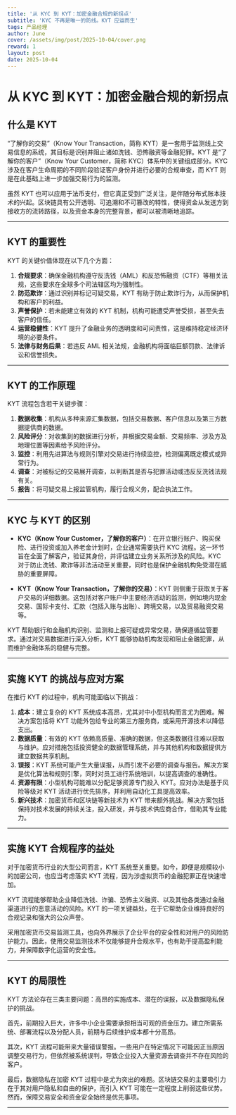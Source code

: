 ```yaml
---
title: '从 KYC 到 KYT：加密金融合规的新拐点'
subtitle: 'KYC 不再是唯一的防线。KYT 应运而生'
tags: 产品经理
author: June
cover: /assets/img/post/2025-10-04/cover.png
reward: 1
layout: post
date: 2025-10-04
---
```


# 从 KYC 到 KYT：加密金融合规的新拐点

## 什么是 KYT

“了解你的交易”（Know Your Transaction，简称 KYT）是一套用于监测线上交易信息的系统，其目标是识别并阻止诸如洗钱、恐怖融资等金融犯罪。KYT 是“了解你的客户”（Know Your Customer，简称 KYC）体系中的关键组成部分。KYC 涉及在客户生命周期的不同阶段验证客户身份并进行必要的合规审查，而 KYT 则是在此基础上进一步加强交易行为的监测。

虽然 KYT 也可以应用于法币支付，但它真正受到广泛关注，是伴随分布式账本技术的兴起。区块链具有公开透明、可追溯和不可篡改的特性，使得资金从发送方到接收方的流转路径，以及资金本身的完整背景，都可以被清晰地追踪。

---

## KYT 的重要性

KYT 的关键价值体现在以下几个方面：

1. **合规要求**：确保金融机构遵守反洗钱（AML）和反恐怖融资（CTF）等相关法规，这些要求在全球多个司法辖区均为强制性。
2. **防范欺诈**：通过识别并标记可疑交易，KYT 有助于防止欺诈行为，从而保护机构和客户的利益。
3. **声誉保护**：若未能建立有效的 KYT 机制，机构可能遭受声誉受损，甚至失去客户的信任。
4. **运营稳健性**：KYT 提升了金融业务的透明度和可问责性，这是维持稳定经济环境的必要条件。
5. **法律与财务后果**：若违反 AML 相关法规，金融机构将面临巨额罚款、法律诉讼和信誉损失。

---

## KYT 的工作原理

KYT 流程包含若干关键步骤：

1. **数据收集**：机构从多种来源汇集数据，包括交易数据、客户信息以及第三方数据提供商的数据。
2. **风险评分**：对收集到的数据进行分析，并根据交易金额、交易频率、涉及方及地理位置等因素给予风险评分。
3. **监控**：利用先进算法与规则引擎对交易进行持续监控，检测偏离既定模式或异常行为。
4. **调查**：对被标记的交易展开调查，以判断其是否与犯罪活动或违反反洗钱法规有关。
5. **报告**：将可疑交易上报监管机构，履行合规义务，配合执法工作。

---

## KYC 与 KYT 的区别

* **KYC（Know Your Customer，了解你的客户）**：在开立银行账户、购买保险、进行投资或加入养老金计划时，企业通常需要执行 KYC 流程。这一环节旨在全面了解客户，验证其身份，并评估建立业务关系所涉及的风险。KYC 对于防止洗钱、欺诈等非法活动至关重要，同时也是保护金融机构免受潜在威胁的重要屏障。

* **KYT（Know Your Transaction，了解你的交易）**：KYT 则侧重于获取关于客户交易的详细数据。这包括对客户账户中主要经济活动的监测，例如境内现金交易、国际卡支付、汇款（包括入账与出账）、跨境交易，以及贸易融资交易等。

KYT 帮助银行和金融机构识别、监测和上报可疑或异常交易，确保遵循监管要求。通过对交易数据进行深入分析，KYT 能够协助机构发现和阻止金融犯罪，从而维护金融体系的稳健与完整。

---

## 实施 KYT 的挑战与应对方案

在推行 KYT 的过程中，机构可能面临以下挑战：

1. **成本**：建立复杂的 KYT 系统成本高昂，尤其对中小型机构而言尤为困难。解决方案包括将 KYT 功能外包给专业的第三方服务商，或采用开源技术以降低支出。
2. **数据质量**：有效的 KYT 依赖高质量、准确的数据，但这类数据往往难以获取与维护。应对措施包括投资健全的数据管理系统，并与其他机构和数据提供方建立数据共享机制。
3. **误报**：KYT 系统可能产生大量误报，从而引发不必要的调查与报告。解决方案是优化算法和规则引擎，同时对员工进行系统培训，以提高调查的准确性。
4. **资源有限**：小型机构可能难以分配足够资源专门投入 KYT。应对办法是基于风险等级对 KYT 活动进行优先排序，并利用自动化工具提高效率。
5. **新兴技术**：加密货币和区块链等新技术为 KYT 带来额外挑战。解决方案包括保持对技术发展的持续关注，投入研发，并与技术供应商合作，借助其专业能力。

---

## 实施 KYT 合规程序的益处

对于加密货币行业的大型公司而言，KYT 系统至关重要。如今，即便是规模较小的加密公司，也应当考虑落实 KYT 流程，因为涉虚拟货币的金融犯罪正在快速增加。

KYT 流程能够帮助企业降低洗钱、诈骗、恐怖主义融资、以及其他各类通过金融渠道进行的恶意活动的风险。KYT 的一项关键益处，在于它帮助企业维持良好的合规记录和强大的公众声誉。

采用加密货币交易监测工具，也向外界展示了企业平台的安全性和对用户的风险防护能力。因此，使用交易监测技术不仅能够提升合规水平，也有助于提高盈利能力，并保障数字化运营的安全性。

---

## KYT 的局限性

KYT 方法论存在三类主要问题：高昂的实施成本、潜在的误报，以及数据隐私保护的挑战。

首先，前期投入巨大，许多中小企业需要承担相当可观的资金压力。建立所需系统、部署流程以及分配人员，前期与后续维护成本都十分高昂。

其次，KYT 流程可能带来大量错误警报。一些用户在特定情况下可能因正当原因调整交易行为，但依然被系统误判，导致企业投入大量资源去调查并不存在风险的客户。

最后，数据隐私在加密 KYT 过程中是尤为突出的难题。区块链交易的主要吸引力在于其对用户隐私和自由的保护，而引入 KYT 可能在一定程度上削弱这些优势。然而，保障交易安全和资金安全始终是优先事项。

---

